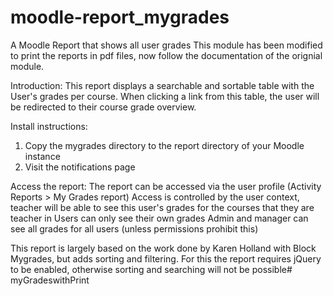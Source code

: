 moodle-report_mygrades
==================

A Moodle Report that shows all user grades
This module has been modified to print the reports in pdf files,
 now follow the documentation of the orignial module. 



Introduction:
This report displays a searchable and sortable table with the User's grades per course.
When clicking a link from this table, the user will be redirected to their course grade overview.

Install instructions:
1. Copy the mygrades directory to the report directory of your Moodle instance
2. Visit the notifications page

Access the report:
The report can be accessed via the user profile (Activity Reports > My Grades report)
Access is controlled by the user context, teacher will be able to see this user's grades for the courses that they are teacher in
Users can only see their own grades
Admin and manager can see all grades for all users (unless permissions prohibit this)


This report is largely based on the work done by Karen Holland with Block Mygrades, but adds sorting and filtering.
For this the report requires jQuery to be enabled, otherwise sorting and searching will not be possible# myGradeswithPrint
